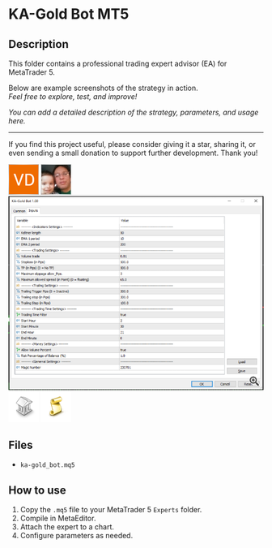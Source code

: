 # KA-Gold Bot MT5

## Description
This folder contains a professional trading expert advisor (EA) for MetaTrader 5.

Below are example screenshots of the strategy in action.  
*Feel free to explore, test, and improve!*

*You can add a detailed description of the strategy, parameters, and usage here.*

---

If you find this project useful, please consider giving it a star, sharing it, or even sending a small donation to support further development. Thank you!

![Screenshot](658C515A-9288.png)
![Screenshot](67228416-0872.jpg)
![Screenshot](KA-Gold_Inputs__1.PNG)
![Screenshot](library.png)
![Screenshot](script.png)

## Files
- `ka-gold_bot.mq5`

## How to use
1. Copy the `.mq5` file to your MetaTrader 5 `Experts` folder.
2. Compile in MetaEditor.
3. Attach the expert to a chart.
4. Configure parameters as needed.
